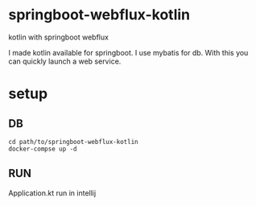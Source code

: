 # springboot-webflux-kotlin
kotlin with springboot webflux


I made kotlin available for springboot.
I use mybatis for db.
With this you can quickly launch a web service.

# setup

## DB
```
cd path/to/springboot-webflux-kotlin
docker-compse up -d
```

## RUN
Application.kt run in intellij

